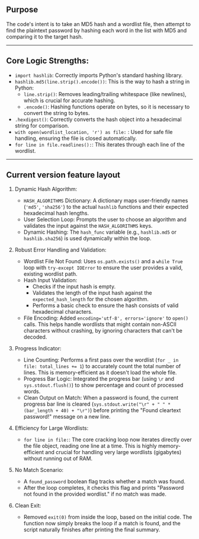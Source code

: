 ## Purpose

The code's intent is to take an MD5 hash and a wordlist file, then attempt to find the plaintext password by hashing each word in the list with MD5 and comparing it to the target hash.

---

## Core Logic Strengths:

- ` import hashlib `: Correctly imports Python's standard hashing library.
- ` hashlib.md5(line.strip().encode()) `: This is the way to hash a string in Python:
  - ` line.strip() `: Removes leading/trailing whitespace (like newlines), which is crucial for accurate hashing.
  - ` .encode() `: Hashing functions operate on bytes, so it is necessary to convert the string to bytes.
- ` .hexdigest() `: Correctly converts the hash object into a hexadecimal string for comparison.
- ` with open(wordlist_location, 'r') as file: ` : Used for safe file handling, ensuring the file is closed automatically.
- ` for line in file.readlines(): `: This iterates through each line of the wordlist.

---

## Current version feature layout

1. Dynamic Hash Algorithm:
   - `HASH_ALGORITHMS` Dictionary: A dictionary maps user-friendly names (`'md5'`, `'sha256'`) to the actual `hashlib` functions and their expected hexadecimal hash lengths.
   - User Selection Loop: Prompts the user to choose an algorithm and validates the input against the `HASH_ALGORITHMS` keys.
   - Dynamic Hashing: The `hash_func` variable (e.g., `hashlib.md5` or `hashlib.sha256`) is used dynamically within the loop.


2. Robust Error Handling and Validation:
   - Wordlist File Not Found: Uses `os.path.exists()` and a `while True` loop with `try-except IOError` to ensure the user provides a valid, existing wordlist path.
   - Hash Input Validation:
      - Checks if the input hash is empty.
      - Validates the length of the input hash against the `expected_hash_length` for the chosen algorithm.
      - Performs a basic check to ensure the hash consists of valid hexadecimal characters.
   - File Encoding: Added `encoding='utf-8', errors='ignore'` to `open()` calls. This helps handle wordlists that might contain non-ASCII characters without crashing, by ignoring characters that can't be decoded.


3. Progress Indicator:
   - Line Counting: Performs a first pass over the wordlist (`for _ in file: total_lines += 1`) to accurately count the total number of lines. This is memory-efficient as it doesn't load the whole file.
   - Progress Bar Logic: Integrated the progress bar (using `\r` and `sys.stdout.flush()`) to show percentage and count of processed words.
   - Clean Output on Match: When a password is found, the current progress bar line is cleared (`sys.stdout.write("\r" + " " * (bar_length + 40) + "\r")`) before printing the "Found cleartext password!" message on a new line.

4. Efficiency for Large Wordlists:
   - `for line in file:`: The core cracking loop now iterates directly over the file object, reading one line at a time. This is highly memory-efficient and crucial for handling very large wordlists (gigabytes) without running out of RAM.

5. No Match Scenario:
   - A `found_password` boolean flag tracks whether a match was found.
   - After the loop completes, it checks this flag and prints "Password not found in the provided wordlist." if no match was made.

6. Clean Exit:
   - Removed `exit(0)` from inside the loop, based on the initial code. The function now simply breaks the loop if a match is found, and the script naturally finishes after printing the final summary.
